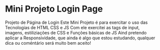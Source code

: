 # Mini Projeto Login Page
 Projeto de Página de Login
 Este Mini Projeto é para exercitar o uso das Tecnologias de HTML CSS e JS 
 Com ele exercitei as tags de input, imagens, estiliziações de CSS e Funções básicas de JS 
 Aind pretendo aplicar a Responsividade, que ainda é algo que estou estudando, qualquer dica ou coméntário será muito bem aceito! 
